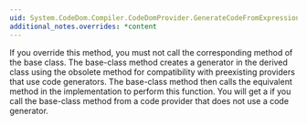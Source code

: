 ```yaml
---
uid: System.CodeDom.Compiler.CodeDomProvider.GenerateCodeFromExpression(System.CodeDom.CodeExpression,System.IO.TextWriter,System.CodeDom.Compiler.CodeGeneratorOptions)
additional_notes.overrides: *content
---
```


<p>If you override this method, you must not call the corresponding method of the base class. The base-class method creates a generator in the derived class using the obsolete <xref href="System.CodeDom.Compiler.CodeDomProvider.CreateGenerator"></xref> method for compatibility with preexisting providers that use code generators. The base-class method then calls the equivalent method in the <xref href="System.CodeDom.Compiler.ICodeGenerator"></xref> implementation to perform this function. You will get a <xref href="System.NotImplementedException"></xref> if you call the base-class method from a code provider that does not use a code generator.</p>


